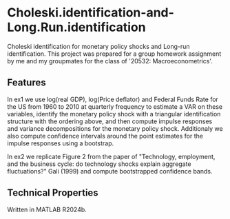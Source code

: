 # Choleski.identification-and-Long.Run.identification
Choleski identification for monetary policy shocks and Long-run identification. This project was prepared for a group homework assignment by me and my groupmates for the class of '20532: Macroeconometrics'.

## Features
In ex1 we use log(real GDP), log(Price deflator) and Federal Funds Rate for the US from 1960 to 2010 at quarterly frequency to estimate a VAR on these variables, identify the monetary policy shock with a triangular identification structure with the ordering above, and then compute impulse responses and variance decompositions for the monetary policy shock. Additionaly we also compute confidence intervals around the point estimates for the impulse responses using a bootstrap.

In ex2 we replicate Figure 2 from the paper of "Technology, employment, and the business cycle: do technology shocks explain aggregate fluctuations?" Gali (1999) and compute bootstrapped confidence bands.

## Technical Properties
Written in MATLAB R2024b.
